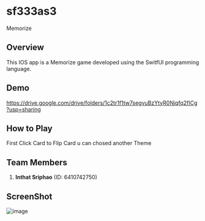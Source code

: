 # sf333as3
Memorize

## Overview

This IOS app is a Memorize game developed using the SwitfUI programming language.

## Demo
https://drive.google.com/drive/folders/1c2tr1f1tw7segvuBzYtyR0Njqfq2fICg?usp=sharing

## How to Play
First Click Card to Flip Card
u can chosed another Theme

## Team Members
1. **Inthat Sriphao** (ID: 6410742750)

## ScreenShot

![image](https://github.com/Sosnox/sf333as3/assets/86417460/14493a22-20f8-4a94-8519-fd1711cb8231)
